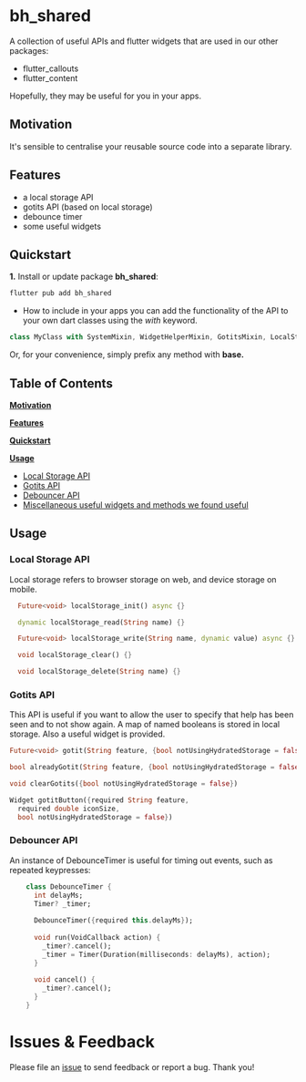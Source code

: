 <!-- This file uses generated code. Visit https://pub.dev/packages/readme_helper for usage information. -->
# bh_shared

<!-- #include 1.readme-intro.md -->
A collection of useful APIs and flutter widgets that are used in our other packages:

- flutter_callouts
- flutter_content

Hopefully, they may be useful for you in your apps.
<!-- // end of #include -->

<!-- #include readme-motivation.md -->
## Motivation

It's sensible to centralise your reusable source code into a separate library.
<!-- // end of #include -->

<!-- #include readme-features.md -->
## Features
- a local storage API
- gotits API (based on local storage)
- debounce timer
- some useful widgets
<!-- // end of #include -->

<!-- #include readme-quickstart.md -->
## Quickstart

**1.** Install or update package **bh_shared**:
```bash
flutter pub add bh_shared
```

- How to include in your apps
you can add the functionality of the API to your own dart classes using the *with* keyword.

```dart
class MyClass with SystemMixin, WidgetHelperMixin, GotitsMixin, LocalStorageMixin, CanvasMixin {}
```
Or, for your convenience, simply prefix any method with __base.__
<!-- // end of #include -->

<!-- #toc -->
## Table of Contents

[**Motivation**](#motivation)

[**Features**](#features)

[**Quickstart**](#quickstart)

[**Usage**](#usage)
- [Local Storage API](#local-storage-api)
- [Gotits API](#gotits-api)
- [Debouncer API](#debouncer-api)
- [Miscellaneous useful widgets and methods we found useful](#miscellaneous-useful-widgets-and-methods-we-found-useful)
<!-- // end of #toc -->

<!-- #include readme-usage.md -->
## Usage
### Local Storage API

Local storage refers to browser storage on web, and device storage on mobile.

```dart
  Future<void> localStorage_init() async {}

  dynamic localStorage_read(String name) {}

  Future<void> localStorage_write(String name, dynamic value) async {}

  void localStorage_clear() {}

  void localStorage_delete(String name) {}
```

### Gotits API

This API is useful if you want to allow the user to specify that help has been seen and to not show again. 
A map of named booleans is stored in local storage.
Also a useful widget is provided.

```dart
Future<void> gotit(String feature, {bool notUsingHydratedStorage = false})

bool alreadyGotit(String feature, {bool notUsingHydratedStorage = false})

void clearGotits({bool notUsingHydratedStorage = false})

Widget gotitButton({required String feature,
  required double iconSize,
  bool notUsingHydratedStorage = false})
```

### Debouncer API

An instance of DebounceTimer is useful for timing out events, such as repeated keypresses:

```dart
    class DebounceTimer {
      int delayMs;
      Timer? _timer;
    
      DebounceTimer({required this.delayMs});
    
      void run(VoidCallback action) {
        _timer?.cancel();
        _timer = Timer(Duration(milliseconds: delayMs), action);
      }
    
      void cancel() {
        _timer?.cancel();
      }
    }
```

# Issues & Feedback
Please file an [issue](https://github.com/biancashouse/bh_shared/issues) to send feedback or report a bug. Thank you!